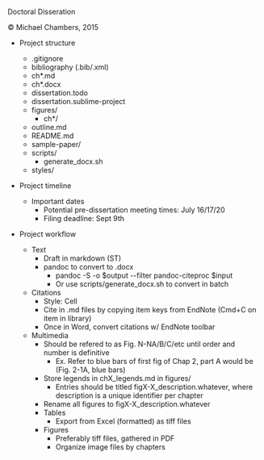 Doctoral Disseration

&copy; Michael Chambers, 2015

* Project structure
    * .gitignore
    * bibliography (.bib/.xml)
    * ch*.md
    * ch*.docx
    * dissertation.todo
    * dissertation.sublime-project
    * figures/
        * ch*/
    * outline.md
    * README.md
    * sample-paper/
    * scripts/
        * generate_docx.sh
    * styles/

* Project timeline
    * Important dates
        * Potential pre-dissertation meeting times: July 16/17/20
        * Filing deadline: Sept 9th
* Project workflow
    * Text
        * Draft in markdown (ST) 
        * pandoc to convert to .docx
            * pandoc -S -o $output --filter pandoc-citeproc $input
            * Or use scripts/generate_docx.sh to convert in batch
    * Citations
        * Style: Cell
        * Cite in .md files by copying item keys from EndNote (Cmd+C on item in library)
        * Once in Word, convert citations w/ EndNote toolbar
    * Multimedia
        * Should be refered to as Fig. N-NA/B/C/etc until order and number is definitive
            * Ex. Refer to blue bars of first fig of Chap 2, part A would be (Fig. 2-1A, blue bars)
        * Store legends in chX_legends.md in figures/
            * Entries should be titled figX-X_description.whatever, where description is a unique identifier per chapter
        * Rename all figures to figX-X_description.whatever
        * Tables
            * Export from Excel (formatted) as tiff files
        * Figures
            * Preferably tiff files, gathered in PDF
            * Organize image files by chapters
